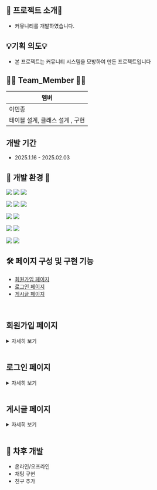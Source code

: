 
## 📖 프로젝트 소개📖
  - 커뮤니티를 개발하였습니다.

## 💡기획 의도💡
  - 본 프로젝트는 커뮤니티 시스템을 모방하여 만든 프로젝트입니다

## 🙋‍♀️ Team_Member 🙋‍♀️
  | 멤버|
| --- |
| 이민종 |
| 테이블 설계, 클래스 설계 , 구현 | 
 

## 개발 기간
  - 2025.1.16 - 2025.02.03

## 🔨 개발 환경 🔨


  <img src="https://img.shields.io/badge/java-007396?style=for-the-badge&logo=java&logoColor=white">   <img src="https://img.shields.io/badge/springboot-007396?style=for-the-badge&logo=springboot&logoColor=white">  <img src="https://img.shields.io/badge/react-007396?style=for-the-badge&logo=react&logoColor=white">
  
  <img src="https://img.shields.io/badge/html5-E34F26?style=for-the-badge&logo=html5&logoColor=white">   <img src="https://img.shields.io/badge/javascript-F7DF1E?style=for-the-badge&logo=javascript&logoColor=black">   <img src="https://img.shields.io/badge/jquery-0769AD?style=for-the-badge&logo=jquery&logoColor=white">

  <img src="https://img.shields.io/badge/bootstrap-7952B3?style=for-the-badge&logo=bootstrap&logoColor=white">   <img src="https://img.shields.io/badge/css3-1572B6?style=for-the-badge&logo=css3&logoColor=white"> 

  <img src="https://img.shields.io/badge/intelij-4479A1?style=for-the-badge&logo=intelij&logoColor=white"> 

  <img src="https://img.shields.io/badge/mysql-4479A1?style=for-the-badge&logo=mysql&logoColor=white"> 
  
  <img src="https://img.shields.io/badge/github-181717?style=for-the-badge&logo=github&logoColor=white">   <img src="https://img.shields.io/badge/sourcetree-181717?style=for-the-badge&logo=sourcetree&logoColor=white">


## 🛠 페이지 구성 및 구현 기능

  - [회원가입 페이지](#회원가입-페이지)
  - [로그인 페이지](#로그인-페이지)
  - [게시글 페이지](#게시글-페이지)

<br>  

## 회원가입 페이지

<details> 
<summary> 자세히 보기
</summary>

![SignUp](https://github.com/user-attachments/assets/d8aa55db-6c65-4a61-b508-7f6f9a529fab)


</details>

<br>  

## 로그인 페이지

<details> 
<summary> 자세히 보기
</summary>
  
![SignIn](https://github.com/user-attachments/assets/3449390a-7b91-41c3-b50f-7eec265925a5)

</details>

<br>  

## 게시글 페이지

<details> 
<summary> 자세히 보기
</summary>

  게시글 등록 및 댓글 등록
![CreatePost](https://github.com/user-attachments/assets/0a28207e-5681-40b0-89db-f5e3842883e9)

  게시글 업데이트 
![PostUpdateAndRead](https://github.com/user-attachments/assets/0ab99eef-69af-4da8-b9d2-45de76a82cbb)

  게시글 삭제
![DeletePost](https://github.com/user-attachments/assets/9e4ecb75-0042-4483-8d62-26cb56a6490f)



</details>

<br>  


## 🌄 차후 개발 

  - 온라인/오프라인
  - 채팅 구현
  - 친구 추가
  




